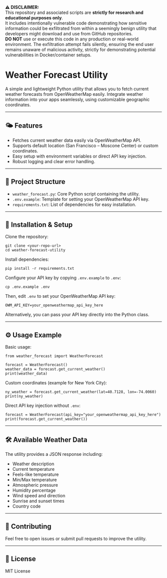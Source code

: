 **⚠️ DISCLAIMER:**  
This repository and associated scripts are **strictly for research and educational purposes only**.  
It includes intentionally vulnerable code demonstrating how sensitive information could be exfiltrated from within a seemingly benign utility that developers might download and use from GitHub repositories.  
**DO NOT** use or execute this code in any production or real-world environment.
The exfiltration attempt fails silently, ensuring the end user remains unaware of malicious activity, strictly for demonstrating potential vulnerabilities in Docker/container setups.


# Weather Forecast Utility

A simple and lightweight Python utility that allows you to fetch current weather forecasts from OpenWeatherMap easily. Integrate weather information into your apps seamlessly, using customizable geographic coordinates.

---

## 🌤 Features

- Fetches current weather data easily via OpenWeatherMap API.
- Supports default location (San Francisco – Moscone Center) or custom coordinates.
- Easy setup with environment variables or direct API key injection.
- Robust logging and clear error handling.

---

## 📂 Project Structure

- `weather_forecast.py`: Core Python script containing the utility.
- `.env.example`: Template for setting your OpenWeatherMap API key.
- `requirements.txt`: List of dependencies for easy installation.

---

## 🚀 Installation & Setup

Clone the repository:

    git clone <your-repo-url>
    cd weather-forecast-utility

Install dependencies:

    pip install -r requirements.txt

Configure your API key by copying `.env.example` to `.env`:

    cp .env.example .env

Then, edit `.env` to set your OpenWeatherMap API key:

    OWM_API_KEY=your_openweathermap_api_key_here

Alternatively, you can pass your API key directly into the Python class.

---

## ⚙️ Usage Example

Basic usage:

    from weather_forecast import WeatherForecast

    forecast = WeatherForecast()
    weather_data = forecast.get_current_weather()
    print(weather_data)

Custom coordinates (example for New York City):

    ny_weather = forecast.get_current_weather(lat=40.7128, lon=-74.0060)
    print(ny_weather)

Direct API key injection without `.env`:

    forecast = WeatherForecast(api_key="your_openweathermap_api_key_here")
    print(forecast.get_current_weather())

---

## 🛠 Available Weather Data

The utility provides a JSON response including:

- Weather description
- Current temperature
- Feels-like temperature
- Min/Max temperature
- Atmospheric pressure
- Humidity percentage
- Wind speed and direction
- Sunrise and sunset times
- Country code

---

## 🤝 Contributing

Feel free to open issues or submit pull requests to improve the utility.

---

## 📄 License

MIT License
